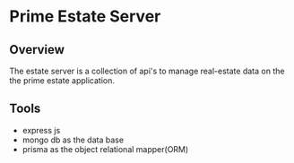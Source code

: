 # Prime Estate Server

## Overview 
The estate server is a collection of api's to manage real-estate data on the the prime estate application. 
## Tools
- express js
- mongo db as the data base
- prisma as the object relational mapper(ORM)
